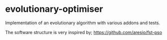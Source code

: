 # evolutionary-optimiser
Implementation of an evolutionary algorithm with various addons and tests. 

The software structure is very inspired by; https://github.com/aresio/fst-pso
